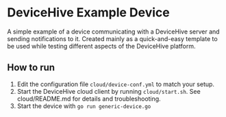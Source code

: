# DeviceHive Example Device

A simple example of a device communicating with a DeviceHive server and sending notifications to it. Created mainly as a quick-and-easy template to be used while testing different aspects of the DeviceHive platform.

## How to run

1. Edit the configuration file `cloud/device-conf.yml` to match your setup.
2. Start the DeviceHive cloud client by running `cloud/start.sh`. See cloud/README.md for details and troubleshooting.
3. Start the device with `go run generic-device.go`
